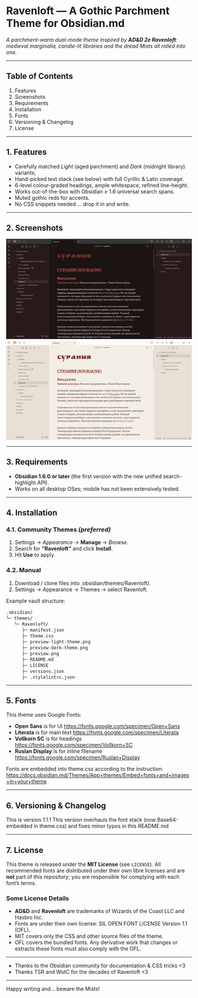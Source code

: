 # Ravenloft — A Gothic Parchment Theme for Obsidian.md
*A parchment-warm dual-mode theme inspired by **AD&D 2e Ravenloft**: medieval marginalia, candle-lit libraries and the dread Mists all rolled into one.*

---
## Table of Contents
1. Features
2. Screenshots
3. Requirements
4. Installation
5. Fonts
6. Versioning & Changelog
7. License

---
## 1. Features
* Carefully matched *Light* (aged parchment) and *Dark* (midnight library) variants;
* Hand-picked text stack (see below) with full Cyrillic & Latin coverage.
* 6-level colour-graded headings, ample whitespace, refined line-height.
* Works out-of-the-box with Obsidian ≥ 1.6 universal search spans.
* Muted gothic reds for accents.
* No CSS snippets needed ... drop it in and write.

---
## 2. Screenshots
![Dark preview](preview-dark-theme.png)
![Light preview](preview-light-theme.png)  

---
## 3. Requirements
* **Obsidian 1.6.0 or later** (the first version with the new unified search-highlight API).  
* Works on all desktop OSes; mobile has not been extensively tested.

---
## 4. Installation

### 4.1. Community Themes *(preferred)*
1. Settings → *Appearance* → **Manage** → *Browse*.
2. Search for **“Ravenloft”** and click **Install**.
3. Hit **Use** to apply.
### 4.2. Manual
1. Download / clone files into .obsidian/themes/Ravenloft/.
2. Settings → Appearance → Themes → select Ravenloft.

Example vault structure:
```
.obsidian/
└─ themes/
   └─ Ravenloft/
      ├─ manifest.json
      ├─ theme.css
      ├─ preview-light-theme.png
      ├─ preview-dark-theme.png
      ├─ preview.png
      ├─ README.md
      ├─ LICENSE
      ├─ versions.json
      ├─ .stylelintrc.json
```

---
## 5. Fonts
This theme uses Google Fonts:

* **Open Sans** is for UI https://fonts.google.com/specimen/Open+Sans
* **Literata** is for main text https://fonts.google.com/specimen/Literata
* **Vollkorn SC** is for headings https://fonts.google.com/specimen/Vollkorn+SC
* **Ruslan Display** is for inline filename https://fonts.google.com/specimen/Ruslan+Display

Fonts are embedded into theme.css according to the instruction: https://docs.obsidian.md/Themes/App+themes/Embed+fonts+and+images+in+your+theme

---
## 6. Versioning & Changelog
This is version 1.1.1
This version overhauls the font stack (now Base64-embedded in theme.css) and fixes minor typos in this README.md

---
## 7. License
This theme is released under the **MIT License** (see `LICENSE`).
All recommended fonts are distributed under their own libre licenses and are **not** part of this repository; you are responsible for complying with each font’s terms.

### Some License Details
* **AD&D** and **Ravenloft** are trademarks of Wizards of the Coast LLC and Hasbro Inc.
* Fonts are under their own license: SIL OPEN FONT LICENSE Version 1.1 (OFL).
* MIT covers only the CSS and other source files of the theme.
* OFL covers the bundled fonts. Any derivative work that changes or extracts these fonts must also comply with the OFL.

---
* Thanks to the Obsidian community for documentation & CSS tricks <3
* Thanks TSR and WotC for the decades of Ravenloft <3

---
Happy writing and... beware the Mists!